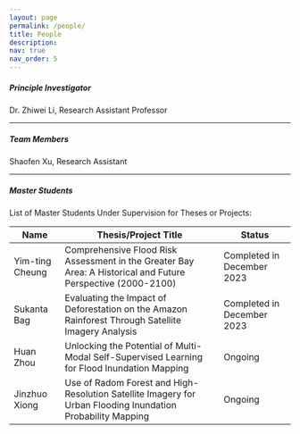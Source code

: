 ```yaml
---
layout: page
permalink: /people/
title: People
description: 
nav: true
nav_order: 5
---
```


##### **Principle Investigator**

Dr. Zhiwei Li, Research Assistant Professor

------



##### **Team Members**

Shaofen Xu, Research Assistant

------



##### **Master Students**

List of Master Students Under Supervision for Theses or Projects:

| Name            | Thesis/Project Title                                                                                         | Status                     |
|-----------------|--------------------------------------------------------------------------------------------------------------|----------------------------|
| Yim-ting Cheung | Comprehensive Flood Risk Assessment in the Greater Bay Area: A Historical and Future Perspective (2000-2100) | Completed in December 2023 |
| Sukanta Bag     | Evaluating the Impact of Deforestation on the Amazon Rainforest Through Satellite Imagery Analysis           | Completed in December 2023 |
| Huan Zhou       | Unlocking the Potential of Multi-Modal Self-Supervised Learning for Flood Inundation Mapping                 | Ongoing                    |
| Jinzhuo Xiong   | Use of Radom Forest and High-Resolution Satellite Imagery for Urban Flooding Inundation Probability Mapping  | Ongoing                    |

